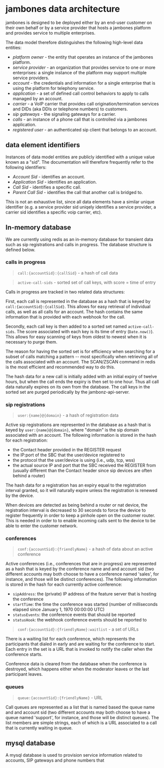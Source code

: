 # jambones data architecture

jambones is designed to be deployed either by an end-user customer on their own behalf or by a service provider that hosts a jambones platform and provides service to multiple enterprises.

The data model therefore distinguishes the following high-level data entities:

- *platform owner* - the entity that operates an instance of the jambones platform.
- *service provider* - an organization that provides service to one or more enterprises: a single instance of the platform may support multiple service providers.
- *account* - the credentials and information for a single enterprise that is using the platform for telephony service.
- *application* - a set of defined call control behaviors to apply to calls managed by an account.
- *carrier* - a VoIP carrier that provides call origination/termination services and DIDs (aka DDIs or telephone numbers) to customers.
- *sip gateways* - the signaling gateways for a carrier.
- *calls* - an instance of a phone call that is controlled via a jambones application.
- *registered user* - an authenticated sip client that belongs to an account.

## data element identifiers
Instances of data model entities are publicly identified with a unique value known as a "sid".  The documentation will therefore frequently refer to the following identifiers:

- *Account Sid* - identifies an account.
- *Application Sid* - identifies an application.
- *Call Sid* - identifies a specific call.
- *Parent Call Sid* - identifies the call that another call is bridged to.

This is not an exhaustive list, since all data elements have a similar unique identifier (e.g. a service provider sid uniqely identifies a service provider, a carrier sid identifies a specific voip carrier, etc).

## In-memory database

We are currently using redis as an in-memory database for transient data such as sip registrations and calls in progress.  The database structure is defined below.

### calls in progress
> `call:{accountSid}:{callSid}` - a hash of call data

> `active-call-sids` - sorted set of call keys, with score = time of entry

Calls in progress are tracked in two related data structures:

First, each call is represented in the database as a hash that is keyed by `call:{accountSid}:{callSid}`.  This allows for easy retrieval of individual calls, as well as all calls for an account.  The hash contains the same information that is provided with each webhook for the call.

Secondly, each call key is then added to a sorted set named `active-call-sids`.  The score associated with each key is its time of entry (`Date.now()`).  This allows for easy scanning of keys from oldest to newest when it is necessary to purge them.

The reason for having the sorted set is for efficiency when searching for a subset of calls matching a pattern -- most specifically when retrieving all of the calls associated with an account.  The SCAN/ZSCAN command in redis is the most efficient and recommended way to do this.

The hash data for a new call is initially added with an initial expiry of twelve hours, but when the call ends the expiry is then set to one hour.  Thus all call data naturally expires on its own from the database.  The call keys in the sorted set are purged periodically by the jambonz-api-server.

### sip registrations
> `user:{name}@{domain}` - a hash of registration data

Active sip registrations are represented in the database as a hash that is keyed by `user:{name}@{domain}`, where "domain" is the sip domain associated with an account.  The following information is stored in the hash for each registration:

- the Contact header provided in the REGISTER request
- the IP:port of the SBC that the user/device registered to
- the protocol that the user/device is using (i.e., udp, tcp, wss)
- the actual source IP and port that the SBC received the REGISTER from (usually different than the Contact header since sip devices are often behind a router)

The hash data for a registration has an expiry equal to the registration interval granted, so it will naturally expire unless the registration is renewed by the device.  

When devices are detected as being behind a router or nat device, the registration interval is decreased to 30 seconds to force the device to register frequently in order to keep a pinhole open on the customer router.  This is needed in order to to enable incoming calls sent to the device to be able to enter the customer network.

### conferences
> `conf:{accountSid}:{friendlyName}` - a hash of data about an active conference

Active conferences (i.e., conferences that are in progress) are represented as a hash that is keyed by the conference name and and account sid (two different accounts may both choose to have a conference named 'sales', for instance, and those will be distinct conferences).  The following information is stored in the hash for each currently active conference:

- `sipAddress`: the (private) IP address of the feature server that is hosting the conference
- `startTime`: the time the conference was started (number of milliseconds elapsed since January 1, 1970 00:00:00 UTC)
- `statusEvents`: the conference events that should be reported
- `statusHook`: the webhook conference events should be reported to

> `conf:{accountSid}:{friendlyName}:waitlist` - a set of URLs

There is a waiting list for each conference, which represents the participants that dialed in early and are waiting for the conference to start.  Each entry in the set is a URL that is invoked to notify the caller when the conference starts.

Conference data is cleared from the database when the conference is destroyed, which happens either when the moderator leaves or the last participant leaves.

### queues
> `queue:{accountSid}:{friendlyName}` - URL

Call queues are represented as a list that is named based the queue name and and account sid (two different accounts may both choose to have a queue named 'support', for instance, and those will be distinct queues).  The list members are simple strings, each of which is a URL associated to a call that is currently waiting in queue.

## mysql database

A mysql database is used to provision service information related to accounts, SIP gateways and phone numbers that 